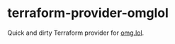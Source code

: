 # terraform-provider-omglol

Quick and dirty Terraform provider for [omg.lol](https://home.omg.lol/).

